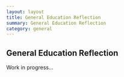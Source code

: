 ```yaml
---
layout: layout
title: General Education Reflection
summary: General Education Reflection
category: general
---
```


## General Education Reflection

Work in progress...
